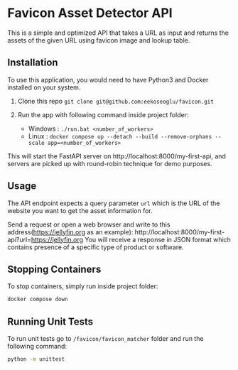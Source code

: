 # Favicon Asset Detector API

This is a simple and optimized API that takes a URL as input and returns the assets of the given URL using favicon image and lookup table.

## Installation

To use this application, you would need to have Python3 and Docker installed on your system.

1. Clone this repo 
`git clone git@github.com:eekoseoglu/favicon.git`

2. Run the app with following command inside project folder:
    - Windows : `./run.bat <number_of_workers>`
    - Linux : `docker compose up --detach --build --remove-orphans --scale app=<number_of_workers>`

This will start the FastAPI server on http://localhost:8000/my-first-api, and servers are picked up with round-robin technique for demo purposes.

## Usage
The API endpoint expects a query parameter `url` which is the URL of the website you want to get the asset information for.

Send a request or open a web browser and write to this address(https://jellyfin.org as an example):
    http://localhost:8000/my-first-api?url=https://jellyfin.org
You will receive a response in JSON format which contains presence of a specific type of product or software.

## Stopping Containers
To stop containers, simply run inside project folder:
```bash
docker compose down
```

## Running Unit Tests
To run unit tests go to `/favicon/favicon_matcher` folder and run the following command:
```bash
python -m unittest
```
